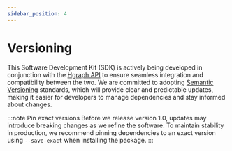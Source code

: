 ```yaml
---
sidebar_position: 4
---
```


# Versioning

This Software Development Kit (SDK) is actively being developed in conjunction with the [Hgraph API](https://hgraph.com) to ensure seamless integration and compatibility between the two. We are committed to adopting [Semantic Versioning](https://semver.org) standards, which will provide clear and predictable updates, making it easier for developers to manage dependencies and stay informed about changes.

:::note Pin exact versions
Before we release version 1.0, updates may introduce breaking changes as we refine the software. To maintain stability in production, we recommend pinning dependencies to an exact version using `--save-exact` when installing the package.
:::
